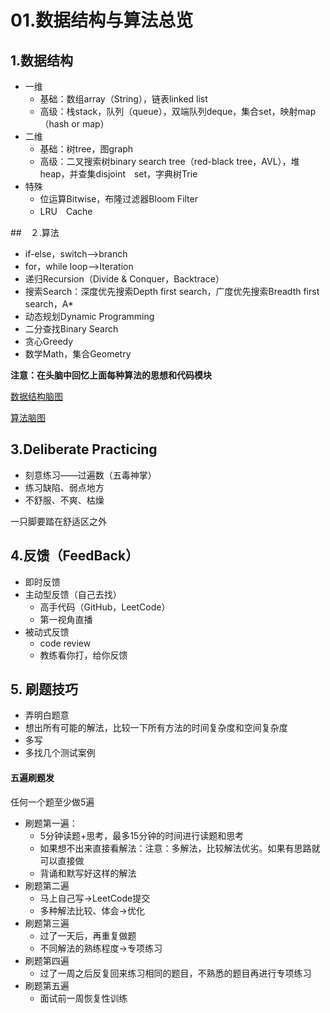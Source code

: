 # 01.数据结构与算法总览

 ## 1.数据结构

* 一维
  * 基础：数组array（String），链表linked list
  * 高级：栈stack，队列（queue），双端队列deque，集合set，映射map（hash or map）
* 二维
  * 基础：树tree，图graph
  * 高级：二叉搜索树binary search tree（red-black tree，AVL），堆heap，并查集disjoint　set，字典树Trie
* 特殊
  * 位运算Bitwise，布隆过滤器Bloom Filter
  * LRU　Cache

##　２.算法

* if-else，switch——>branch
* for，while loop——>Iteration
* 递归Recursion（Divide & Conquer，Backtrace）
* 搜索Search：深度优先搜索Depth first search，广度优先搜索Breadth first search，A*
* 动态规划Dynamic Programming
* 二分查找Binary Search
* 贪心Greedy
* 数学Math，集合Geometry

**注意：在头脑中回忆上面每种算法的思想和代码模块**

[数据结构脑图](http://naotu.baidu.com/file/b832f043e2ead159d584cca4efb19703?token=7a6a56eb2630548c)

[算法脑图](http://naotu.baidu.com/file/0a53d3a5343bd86375f348b2831d3610?token=5ab1de1c90d5f3ec)

## 3.Deliberate Practicing

* 刻意练习——过遍数（五毒神掌）
* 练习缺陷、弱点地方
* 不舒服、不爽、枯燥

一只脚要踏在舒适区之外

## 4.反馈（FeedBack）

* 即时反馈
* 主动型反馈（自己去找）
  * 高手代码（GitHub，LeetCode）
  * 第一视角直播
* 被动式反馈
  * code review
  * 教练看你打，给你反馈

## 5. 刷题技巧

* 弄明白题意
* 想出所有可能的解法，比较一下所有方法的时间复杂度和空间复杂度
* 多写
* 多找几个测试案例

#### 五遍刷题发

任何一个题至少做5遍

* 刷题第一遍：
  * 5分钟读题+思考，最多15分钟的时间进行读题和思考
  * 如果想不出来直接看解法：注意：多解法，比较解法优劣。如果有思路就可以直接做
  * 背诵和默写好这样的解法
* 刷题第二遍
  * 马上自己写->LeetCode提交
  * 多种解法比较、体会->优化
* 刷题第三遍
  * 过了一天后，再重复做题
  * 不同解法的熟练程度->专项练习
* 刷题第四遍
  * 过了一周之后反复回来练习相同的题目，不熟悉的题目再进行专项练习
* 刷题第五遍
  * 面试前一周恢复性训练
